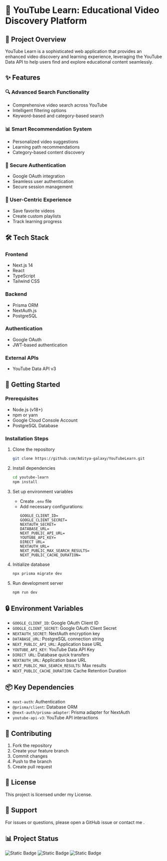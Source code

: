 # 🎥 YouTube Learn: Educational Video Discovery Platform

## 📌 Project Overview

YouTube Learn is a sophisticated web application that provides an enhanced video discovery and learning experience, leveraging the YouTube Data API to help users find and explore educational content seamlessly.

## ✨ Features

### 🔍 Advanced Search Functionality
- Comprehensive video search across YouTube
- Intelligent filtering options
- Keyword-based and category-based search

### 📊 Smart Recommendation System
- Personalized video suggestions
- Learning path recommendations
- Category-based content discovery

### 🔐 Secure Authentication
- Google OAuth integration
- Seamless user authentication
- Secure session management

### 💾 User-Centric Experience
- Save favorite videos
- Create custom playlists
- Track learning progress

## 🛠 Tech Stack

### Frontend
- Next.js 14
- React
- TypeScript
- Tailwind CSS

### Backend
- Prisma ORM
- NextAuth.js
- PostgreSQL

### Authentication
- Google OAuth
- JWT-based authentication

### External APIs
- YouTube Data API v3

## 🚀 Getting Started

### Prerequisites
- Node.js (v18+)
- npm or yarn
- Google Cloud Console Account
- PostgreSQL Database

### Installation Steps
1. Clone the repository
   ```bash
   git clone https://github.com/Aditya-galaxy/YouTubeLearn.git
   ```

2. Install dependencies
   ```bash
   cd youtube-learn
   npm install
   ```

3. Set up environment variables
   - Create `.env` file
   - Add necessary configurations:
     ```
     GOOGLE_CLIENT_ID=
     GOOGLE_CLIENT_SECRET=
     NEXTAUTH_SECRET=
     DATABASE_URL=
     NEXT_PUBLIC_API_URL=
     YOUTUBE_API_KEY=
     DIRECT URL=
     NEXTAUTH_URL=
     NEXT_PUBLIC_MAX_SEARCH_RESULTS=
     NEXT_PUBLIC_CACHE_DURATION=
     ```

4. Initialize database
   ```bash
   npx prisma migrate dev
   ```

5. Run development server
   ```bash
   npm run dev
   ```

## 🔒 Environment Variables

- `GOOGLE_CLIENT_ID`: Google OAuth Client ID
- `GOOGLE_CLIENT_SECRET`: Google OAuth Client Secret
- `NEXTAUTH_SECRET`: NextAuth encryption key
- `DATABASE_URL`: PostgreSQL connection string
- `NEXT_PUBLIC_API_URL`: Application base URL
- `YOUTUBE_API_KEY`: YouTube Data API Key
- `DIRECT URL`: Database quick transfers
- `NEXTAUTH_URL`: Application base URL
- `NEXT_PUBLIC_MAX_SEARCH_RESULTS`: Max results
- `NEXT_PUBLIC_CACHE_DURATION`: Cache Retention Duration

## 📦 Key Dependencies

- `next-auth`: Authentication
- `@prisma/client`: Database ORM
- `@next-auth/prisma-adapter`: Prisma adapter for NextAuth
- `youtube-api-v3`: YouTube API interactions

## 🤝 Contributing

1. Fork the repository
2. Create your feature branch
3. Commit changes
4. Push to the branch
5. Create pull request

## 📄 License

This project is licensed under my License.

## 🛟 Support

For issues or questions, please open a GitHub issue or contact me .

## 📊 Project Status

![Static Badge](https://img.shields.io/badge/version-1.0.0-blue)
![Static Badge](https://img.shields.io/badge/status-active-green)
![Static Badge](https://img.shields.io/badge/build-passing-brightgreen)

